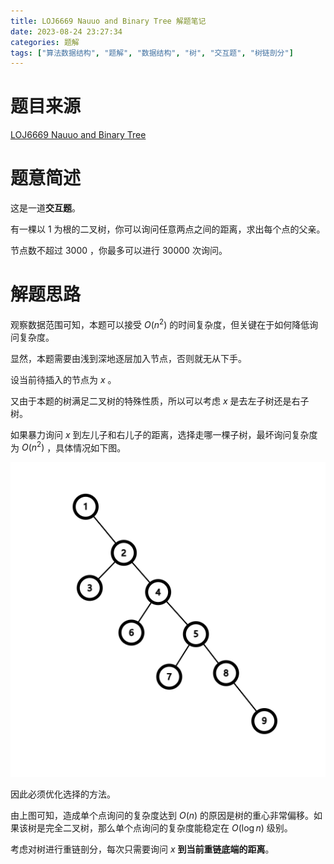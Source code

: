 ```yaml
---
title: LOJ6669 Nauuo and Binary Tree 解题笔记
date: 2023-08-24 23:27:34
categories: 题解
tags: ["算法数据结构", "题解", "数据结构", "树", "交互题", "树链剖分"]
---
```


# 题目来源
[LOJ6669 Nauuo and Binary Tree](https://loj.ac/p/6669)

# 题意简述

这是一道**交互题**。

有一棵以 $1$ 为根的二叉树，你可以询问任意两点之间的距离，求出每个点的父亲。

节点数不超过 $3000$ ，你最多可以进行 $30000$ 次询问。

# 解题思路

观察数据范围可知，本题可以接受 $O(n^2)$ 的时间复杂度，但关键在于如何降低询问复杂度。

显然，本题需要由浅到深地逐层加入节点，否则就无从下手。

设当前待插入的节点为 $x$ 。

又由于本题的树满足二叉树的特殊性质，所以可以考虑 $x$ 是去左子树还是右子树。

如果暴力询问 $x$ 到左儿子和右儿子的距离，选择走哪一棵子树，最坏询问复杂度为 $O(n^2)$ ，具体情况如下图。

![最坏情况](graph.png)

因此必须优化选择的方法。

由上图可知，造成单个点询问的复杂度达到 $O(n)$ 的原因是树的重心非常偏移。如果该树是完全二叉树，那么单个点询问的复杂度能稳定在 $O(\log n)$ 级别。

考虑对树进行重链剖分，每次只需要询问 $x$ **到当前重链底端的距离**。

